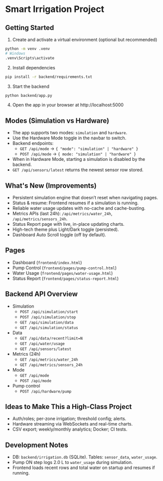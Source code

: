 # Smart Irrigation Project

## Getting Started

1. Create and activate a virtual environment (optional but recommended)
```bash
python -m venv .venv
# Windows
.venv\Scripts\activate
```
2. Install dependencies
```bash
pip install -r backend/requirements.txt
```
3. Start the backend
```bash
python backend/app.py
```
4. Open the app in your browser at http://localhost:5000

## Modes (Simulation vs Hardware)

- The app supports two modes: `simulation` and `hardware`.
- Use the Hardware Mode toggle in the navbar to switch.
- Backend endpoints:
  - `GET /api/mode` → `{ "mode": "simulation" | "hardware" }`
  - `POST /api/mode` → `{ mode: "simulation" | "hardware" }`
- When in Hardware Mode, starting a simulation is disabled by the backend.
- `GET /api/sensors/latest` returns the newest sensor row stored.

## What's New (Improvements)

- Persistent simulation engine that doesn’t reset when navigating pages.
- Status & resume: Frontend resumes if a simulation is running.
- Reliable water usage updates with no-cache and cache-busting.
- Metrics APIs (last 24h): `/api/metrics/water_24h`, `/api/metrics/sensors_24h`.
- Status Report page with live, in-place updating charts.
- High-tech theme plus Light/Dark toggle (persisted).
- Dashboard Auto Scroll toggle (off by default).

## Pages

- Dashboard (`frontend/index.html`)
- Pump Control (`frontend/pages/pump-control.html`)
- Water Usage (`frontend/pages/water-usage.html`)
- Status Report (`frontend/pages/status-report.html`)

## Backend API Overview

- Simulation
  - `POST /api/simulation/start`
  - `POST /api/simulation/stop`
  - `GET /api/simulation/data`
  - `GET /api/simulation/status`
- Data
  - `GET /api/data/recent?limit=N`
  - `GET /api/water/usage`
  - `GET /api/sensors/latest`
- Metrics (24h)
  - `GET /api/metrics/water_24h`
  - `GET /api/metrics/sensors_24h`
- Mode
  - `GET /api/mode`
  - `POST /api/mode`
- Pump control
  - `POST /api/hardware/pump`

## Ideas to Make This a High-Class Project

- Auth/roles; per-zone irrigation; threshold config; alerts.
- Hardware streaming via WebSockets and real-time charts.
- CSV export; weekly/monthly analytics; Docker; CI tests.

## Development Notes

- DB: `backend/irrigation.db` (SQLite). Tables: `sensor_data`, `water_usage`.
- Pump ON step logs 2.0 L to `water_usage` during simulation.
- Frontend loads recent rows and total water on startup and resumes if running.
